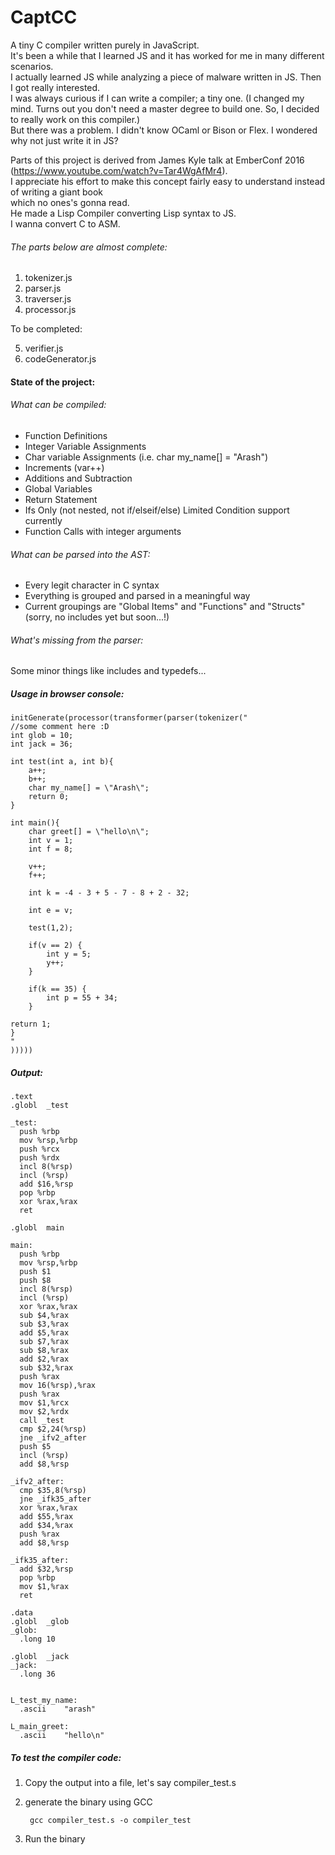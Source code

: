 # CaptCC
A tiny C compiler written purely in JavaScript.   
It's been a while that I learned JS and it has worked for me in many different scenarios.      
I actually learned JS while analyzing a piece of malware written in JS. Then I got really interested.      
I was always curious if I can write a compiler; a tiny one. (I changed my mind. Turns out you don't need a master degree to   build one. So, I decided to really work on this compiler.)  
But there was a problem. I didn't know OCaml or Bison or Flex. I wondered why not just write it in JS?   


Parts of this project is derived from James Kyle talk at EmberConf 2016 (https://www.youtube.com/watch?v=Tar4WgAfMr4).  
I appreciate his effort to make this concept fairly easy to understand instead of writing a giant book   
which no ones's gonna read.    
He made a Lisp Compiler converting Lisp syntax to JS.   
I wanna convert C to ASM.   

###### The parts below are almost complete:

1. tokenizer.js   
2. parser.js   
3. traverser.js   
4. processor.js   

To be completed:   

5. verifier.js   
6. codeGenerator.js     


#### State of the project:

###### What can be compiled:

* Function Definitions
* Integer Variable Assignments
* Char variable Assignments (i.e. char my_name[] = "Arash")
* Increments (var++)
* Additions and Subtraction
* Global Variables
* Return Statement
* Ifs Only (not nested, not if/elseif/else) Limited Condition support currently
* Function Calls with integer arguments

###### What can be parsed into the AST:

* Every legit character in C syntax
* Everything is grouped and parsed in a meaningful way
* Current groupings are "Global Items" and "Functions" and "Structs"(sorry, no includes yet but soon...!)

###### What's missing from the parser:

Some minor things like includes and typedefs...

##### Usage in browser console:

    initGenerate(processor(transformer(parser(tokenizer("
    //some comment here :D
    int glob = 10;
    int jack = 36;

    int test(int a, int b){
        a++;
        b++;
        char my_name[] = \"Arash\";
        return 0;
    }

    int main(){
        char greet[] = \"hello\n\";
        int v = 1;
        int f = 8;

        v++;
        f++;

        int k = -4 - 3 + 5 - 7 - 8 + 2 - 32;

        int e = v;

        test(1,2);

        if(v == 2) {
            int y = 5;
            y++;
        }

        if(k == 35) {
            int p = 55 + 34;
        }

	return 1;
    }
    "
    )))))                   

##### Output:   
    .text
    .globl	_test

    _test:
      push %rbp
      mov %rsp,%rbp
      push %rcx
      push %rdx
      incl 8(%rsp)
      incl (%rsp)
      add $16,%rsp
      pop %rbp
      xor %rax,%rax
      ret

    .globl	main

    main:
      push %rbp
      mov %rsp,%rbp
      push $1
      push $8
      incl 8(%rsp)
      incl (%rsp)
      xor %rax,%rax
      sub $4,%rax
      sub $3,%rax
      add $5,%rax
      sub $7,%rax
      sub $8,%rax
      add $2,%rax
      sub $32,%rax
      push %rax
      mov 16(%rsp),%rax
      push %rax
      mov $1,%rcx
      mov $2,%rdx
      call _test
      cmp $2,24(%rsp)
      jne _ifv2_after
      push $5
      incl (%rsp)
      add $8,%rsp

    _ifv2_after:
      cmp $35,8(%rsp)
      jne _ifk35_after
      xor %rax,%rax
      add $55,%rax
      add $34,%rax
      push %rax
      add $8,%rsp

    _ifk35_after:
      add $32,%rsp
      pop %rbp
      mov $1,%rax
      ret

    .data
    .globl	_glob
    _glob:
      .long	10

    .globl	_jack
    _jack:
      .long	36


    L_test_my_name:
      .ascii	"arash"

    L_main_greet:
      .ascii	"hello\n"


##### To test the compiler code:

1. Copy the output into a file, let's say compiler_test.s  
2. generate the binary using GCC  

        gcc compiler_test.s -o compiler_test  


3. Run the binary  
